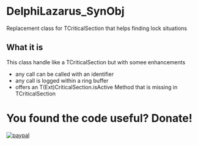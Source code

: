 # DelphiLazarus_SynObj
Replacement class for TCriticalSection that helps finding lock situations

## What it is 
This class handle like a TCriticalSection but with somee enhancements
- any call can be called with an identifier
- any call is logged within a ring buffer
- offers an T(Ext)CriticalSection.isActive Method that is missing in TCriticalSection

# You found the code useful? Donate!

[![paypal](https://www.paypalobjects.com/en_US/i/btn/btn_donateCC_LG.gif)](https://www.paypal.com/cgi-bin/webscr?cmd=_s-xclick&hosted_button_id=DZUZXE2WCJU4U)

